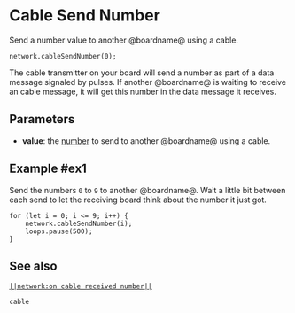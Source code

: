 # Cable Send Number

Send a number value to another @boardname@ using a cable.

```sig
network.cableSendNumber(0);
```

The cable transmitter on your board will send a number as part of a data message signaled by pulses. If another @boardname@ is waiting to receive an cable message, it will get this number in the data message it receives.

## Parameters

* **value**: the [number](types/number) to send to another @boardname@ using a cable.

## Example #ex1

Send the numbers `0` to `9` to another @boardname@. Wait a little bit between each send to let the
receiving board think about the number it just got.

```blocks
for (let i = 0; i <= 9; i++) {
    network.cableSendNumber(i);
    loops.pause(500);
}
```

## See also

[``||network:on cable received number||``](/reference/network/on-cable-received-number)

```package
cable
```
